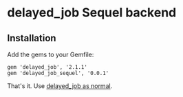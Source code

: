 # delayed_job Sequel backend

## Installation

Add the gems to your Gemfile:

    gem 'delayed_job', '2.1.1'
    gem 'delayed_job_sequel', '0.0.1'
  

That's it. Use [delayed_job as normal](http://github.com/collectiveidea/delayed_job).
